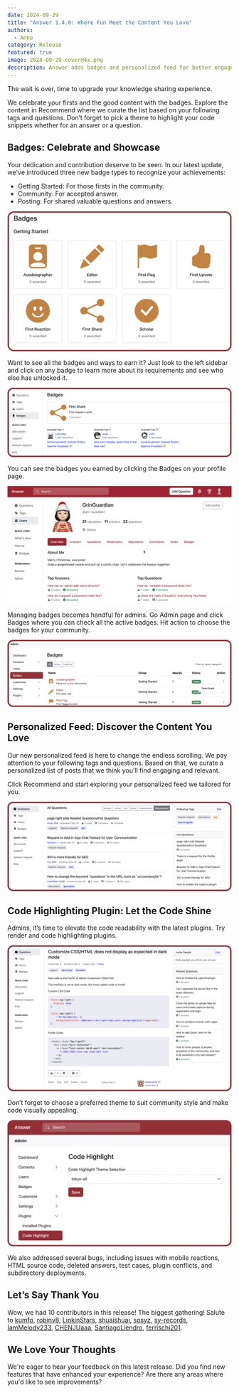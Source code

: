 ```yaml
---
date: 2024-09-29
title: "Answer 1.4.0: Where Fun Meet the Content You Love"
authors:
  - Anne
category: Release
featured: true
image: 2024-09-29-cover@4x.png
description: Answer adds badges and personalized feed for better engagement and experience.
---
```


The wait is over, time to upgrade your knowledge sharing experience.

We celebrate your firsts and the good content with the badges. Explore the content in Recommend where we curate the list based on your following tags and questions. Don’t forget to pick a theme to highlight your code snippets whether for an answer or a question.

## Badges: Celebrate and Showcase

Your dedication and contribution deserve to be seen. In our latest update, we've introduced three new badge types to recognize your achievements:

- Getting Started: For those firsts in the community.
- Community: For accepted answer.
- Posting: For shared valuable questions and answers.

![Badges](Getting%20Started.png)

Want to see all the badges and ways to earn it? Just look to the left sidebar and click on any badge to learn more about its requirements and see who else has unlocked it.

![Badges and Rules](Badges%20Rule.png)

You can see the badges you earned by clicking the Badges on your profile page.

![Badge on Profile Page](Badges%20Profile%20Page.gif)

Managing badges becomes handful for admins. Go Admin page and click Badges where you can check all the active badges. Hit action to choose the badges for your community.

![Admin Badge Page](Admin-Badges.png)

## Personalized Feed: Discover the Content You Love

Our new personalized feed is here to change the endless scrolling.
We pay attention to your following tags and questions. Based on that, we curate a personalized list of posts that we think you'll find engaging and relevant.

Click Recommend and start exploring your personalized feed we tailored for you.

![Recommend List](RecommendList.png)

## Code Highlighting Plugin: Let the Code Shine

Admins, it’s time to elevate the code readability with the latest plugins. Try render and code highlighting plugins.

![Code Highlighting](Code%20Highlight.png)

Don’t forget to choose a preferred theme to suit community style and make code visually appealing.

![Theme](Highlight%20Theme.png)

We also addressed several bugs, including issues with mobile reactions, HTML source code, deleted answers, test cases, plugin conflicts, and subdirectory deployments.

## Let’s Say Thank You

Wow, we had 10 contributors in this release! The biggest gathering! Salute to [kumfo](https://github.com/kumfo), [robinv8](https://github.com/robinv8), [LinkinStars](https://github.com/LinkinStars), [shuaishuai](https://github.com/shuashuai), [sosyz](https://github.com/sosyz), [sy-records](https://github.com/sy-records), [IamMelody233](https://github.com/IamMelody233), [CHENJUaaa](https://github.com/CHENJUaaa), [SantiagoLiendro](https://github.com/SantiagoLiendro), [ferrischi201](https://github.com/ferrischi201).

## We Love Your Thoughts

We're eager to hear your feedback on this latest release. Did you find new features that have enhanced your experience? Are there any areas where you'd like to see improvements?
